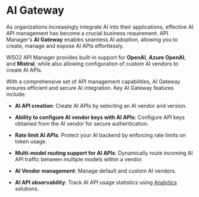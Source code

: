 # AI Gateway

As organizations increasingly integrate AI into their applications, effective AI API management has become a crucial business requirement.
API Manager's **AI Gateway** enables seamless AI adoption, allowing you to create, manage and expose AI APIs effortlessly.

WSO2 API Manager provides built-in support for **OpenAI**, **Azure OpenAI**, and **Mistral**, while also allowing configuration of custom AI vendors to create AI APIs.

With a comprehensive set of API management capabilities, AI Gateway ensures efficient and secure AI integration. Key AI Gateway features include:

- **AI API creation**: Create AI APIs by selecting an AI vendor and version.

- **Ability to configure AI vendor keys with AI APIs**: Configure API keys obtained from the AI vendor for secure authentication.

- **Rate limit AI APIs**: Protect your AI backend by enforcing rate limits on token usage.

- **Multi-model routing support for AI APIs**: Dynamically route incoming AI API traffic between multiple models within a vendor.

- **AI Vendor management**: Manage default and custom AI vendors.

- **AI API observability**: Track AI API usage statistics using [Analytics]({{base_path}}/api-analytics/choreo-analytics/api-analytics-architecture/) solutions.
